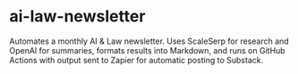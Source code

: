 # ai-law-newsletter
Automates a monthly AI &amp; Law newsletter. Uses ScaleSerp for research and OpenAI for summaries, formats results into Markdown, and runs on GitHub Actions with output sent to Zapier for automatic posting to Substack.
